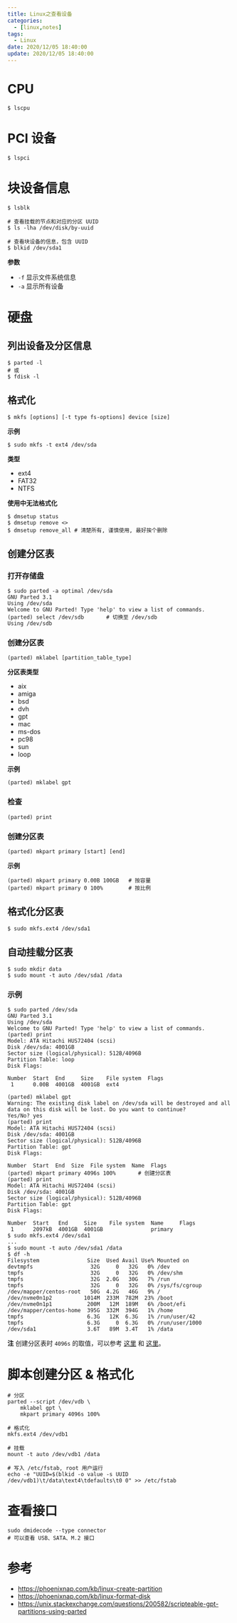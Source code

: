 ```yaml
---
title: Linux之查看设备
categories: 
  - [linux,notes]
tags:
  - Linux
date: 2020/12/05 18:40:00
update: 2020/12/05 18:40:00
---
```


# CPU

```shell
$ lscpu
```

# PCI 设备

```shell
$ lspci
```

# 块设备信息

```shell
$ lsblk

# 查看挂载的节点和对应的分区 UUID
$ ls -lha /dev/disk/by-uuid

# 查看块设备的信息，包含 UUID
$ blkid /dev/sda1
```

**参数**

- `-f` 显示文件系统信息
- `-a` 显示所有设备

# 硬盘

## 列出设备及分区信息

```shell
$ parted -l
# 或
$ fdisk -l
```

## 格式化

```shell
$ mkfs [options] [-t type fs-options] device [size]
```

**示例**

```shell
$ sudo mkfs -t ext4 /dev/sda
```

**类型**

- ext4
- FAT32
- NTFS

**使用中无法格式化**

```shell
$ dmsetup status
$ dmsetup remove <>
$ dmsetup remove_all # 清楚所有, 谨慎使用, 最好挨个删除
```

## 创建分区表

### 打开存储盘

```shell
$ sudo parted -a optimal /dev/sda
GNU Parted 3.1
Using /dev/sda
Welcome to GNU Parted! Type 'help' to view a list of commands.
(parted) select /dev/sdb       # 切换至 /dev/sdb
Using /dev/sdb
```

### 创建分区表

```shell
(parted) mklabel [partition_table_type]
```

**分区表类型**

- aix
- amiga
- bsd
- dvh
- gpt
- mac
- ms-dos
- pc98
- sun
- loop

**示例**

```shell
(parted) mklabel gpt
```

### 检查

```shell
(parted) print
```

### 创建分区表

```shell
(parted) mkpart primary [start] [end]
```

**示例**

```shell
(parted) mkpart primary 0.00B 100GB   # 按容量 
(parted) mkpart primary 0 100%        # 按比例
```

## 格式化分区表

```shell
$ sudo mkfs.ext4 /dev/sda1
```

## 自动挂载分区表

```shell
$ sudo mkdir data
$ sudo mount -t auto /dev/sda1 /data
```

### 示例

```shell
$ sudo parted /dev/sda
GNU Parted 3.1
Using /dev/sda
Welcome to GNU Parted! Type 'help' to view a list of commands.
(parted) print
Model: ATA Hitachi HUS72404 (scsi)
Disk /dev/sda: 4001GB
Sector size (logical/physical): 512B/4096B
Partition Table: loop
Disk Flags:

Number  Start  End     Size    File system  Flags
 1      0.00B  4001GB  4001GB  ext4

(parted) mklabel gpt
Warning: The existing disk label on /dev/sda will be destroyed and all data on this disk will be lost. Do you want to continue?
Yes/No? yes
(parted) print
Model: ATA Hitachi HUS72404 (scsi)
Disk /dev/sda: 4001GB
Sector size (logical/physical): 512B/4096B
Partition Table: gpt
Disk Flags:

Number  Start  End  Size  File system  Name  Flags
(parted) mkpart primary 4096s 100%       # 创建分区表
(parted) print
Model: ATA Hitachi HUS72404 (scsi)
Disk /dev/sda: 4001GB
Sector size (logical/physical): 512B/4096B
Partition Table: gpt
Disk Flags:

Number  Start   End     Size    File system  Name     Flags
 1      2097kB  4001GB  4001GB               primary
$ sudo mkfs.ext4 /dev/sda1
...
$ sudo mount -t auto /dev/sda1 /data
$ df -h
Filesystem               Size  Used Avail Use% Mounted on
devtmpfs                  32G     0   32G   0% /dev
tmpfs                     32G     0   32G   0% /dev/shm
tmpfs                     32G  2.0G   30G   7% /run
tmpfs                     32G     0   32G   0% /sys/fs/cgroup
/dev/mapper/centos-root   50G  4.2G   46G   9% /
/dev/nvme0n1p2          1014M  233M  782M  23% /boot
/dev/nvme0n1p1           200M   12M  189M   6% /boot/efi
/dev/mapper/centos-home  395G  332M  394G   1% /home
tmpfs                    6.3G   12K  6.3G   1% /run/user/42
tmpfs                    6.3G     0  6.3G   0% /run/user/1000
/dev/sda1                3.6T   89M  3.4T   1% /data
```

**注** 创建分区表时 `4096s` 的取值，可以参考 [这里](https://blog.51cto.com/402753795/1754636) 和 [这里](https://blog.51cto.com/xiaosu/1590212)。

# 脚本创建分区 & 格式化

```shell
# 分区
parted --script /dev/vdb \
	mklabel gpt \
	mkpart primary 4096s 100% 
	
# 格式化
mkfs.ext4 /dev/vdb1

# 挂载
mount -t auto /dev/vdb1 /data

# 写入 /etc/fstab, root 用户运行
echo -e "UUID=$(blkid -o value -s UUID /dev/vdb1)\t/data\text4\tdefaults\t0 0" >> /etc/fstab
```

# 查看接口

```shell
sudo dmidecode --type connector
# 可以查看 USB、SATA、M.2 接口
```

# 参考

- https://phoenixnap.com/kb/linux-create-partition
- https://phoenixnap.com/kb/linux-format-disk
- https://unix.stackexchange.com/questions/200582/scripteable-gpt-partitions-using-parted
